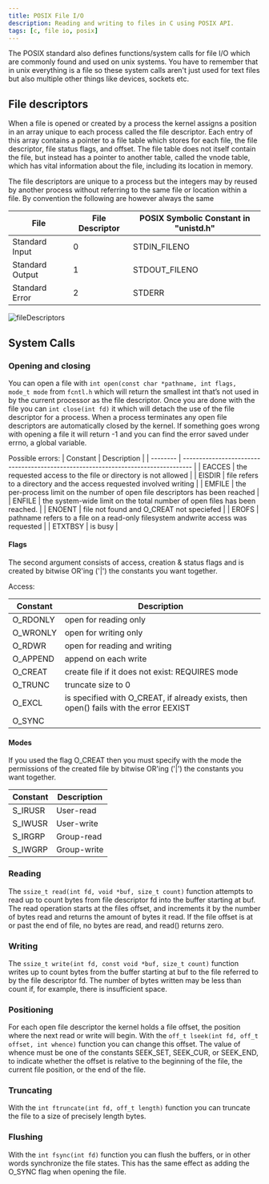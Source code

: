 ```yaml
---
title: POSIX File I/O
description: Reading and writing to files in C using POSIX API.
tags: [c, file io, posix]
---
```


The POSIX standard also defines functions/system calls for file I/O which are commonly found and used on unix systems. You have to remember that in unix everything is a file so these system calls aren't just used for text files but also multiple other things like devices, sockets etc.

## File descriptors

When a file is opened or created by a process the kernel assigns a position in an array unique to each process called the file descriptor. Each entry of this array contains a pointer to a file table which stores for each file, the file descriptor, file status flags, and offset. The file table does not itself contain the file, but instead has a pointer to another table, called the vnode table, which has vital information about the file, including its location in memory.

The file descriptors are unique to a process but the integers may by reused by another process without referring to the same file or location within a file. By convention the following are however always the same

| File            | File Descriptor | POSIX Symbolic Constant in "unistd.h" |
| --------------- | --------------- | ------------------------------------- |
| Standard Input  | 0               | STDIN_FILENO                          |
| Standard Output | 1               | STDOUT_FILENO                         |
| Standard Error  | 2               | STDERR                                |

![fileDescriptors](/img/programming/fileDescriptors.png)

## System Calls

### Opening and closing

You can open a file with `int open(const char *pathname, int flags, mode_t mode` from `fcntl.h` which will return the smallest int that’s not used in by the current processor as the file descriptor. Once you are done with the file you can `int close(int fd)` it which will detach the use of the file descriptor for a process. When a process terminates any open file descriptors are automatically closed by the kernel. If something goes wrong with opening a file it will return -1 and you can find the error saved under errno, a global variable.

Possible errors:
| Constant | Description                                                                       |
| -------- | --------------------------------------------------------------------------------- |
| EACCES   | the requested access to the file or directory is not allowed                      |
| EISDIR   | file refers to a directory and the access requested involved writing              |
| EMFILE   | the per-process limit on the number of open file descriptors has been reached     |
| ENFILE   | the system-wide limit on the total number of open files has been reached.         |
| ENOENT   | file not found and O_CREAT not speciefed                                          |
| EROFS    | pathname refers to a file on a read-only filesystem andwrite access was requested |
| ETXTBSY  | is busy                                                                           |

#### Flags

The second argument consists of access, creation & status flags and is created by bitwise OR'ing ('|') the constants you want together.

Access:

| Constant | Description                                                                           |
| -------- | ------------------------------------------------------------------------------------- |
| O_RDONLY | open for reading only                                                                 |
| O_WRONLY | open for writing only                                                                 |
| O_RDWR   | open for reading and writing                                                          |
| O_APPEND | append on each write                                                                  |
| O_CREAT  | create file if it does not exist: REQUIRES mode                                       |
| O_TRUNC  | truncate size to 0                                                                    |
| O_EXCL   | is specified with O_CREAT, if already exists, then open() fails with the error EEXIST |
| O_SYNC   |                                                                                       |

#### Modes

If you used the flag O_CREAT then you must specify with the mode the permissions of the created file by bitwise OR'ing ('|') the constants you want together.

| Constant | Description |
| -------- | ----------- |
| S_IRUSR  | User-read   |
| S_IWUSR  | User-write  |
| S_IRGRP  | Group-read  |
| S_IWGRP  | Group-write |

### Reading

The `ssize_t read(int fd, void *buf, size_t count)` function attempts to read up to count bytes from file descriptor fd into the buffer starting at buf. The read operation starts at the files offset, and increments it by the number of bytes read and returns the amount of bytes it read. If the file offset is at or past the end of file, no bytes are read, and read() returns zero.

### Writing

The `ssize_t write(int fd, const void *buf, size_t count)` function writes up to count bytes from the buffer starting at buf to the file referred to by the file descriptor fd. The number of bytes written may be less than count if, for example, there is insufficient space.

### Positioning

For each open file descriptor the kernel holds a file offset, the position where the next read or write will begin. With the `off_t lseek(int fd, off_t offset, int whence)` function you can change this offset. The value of whence must be one of the constants SEEK_SET, SEEK_CUR, or SEEK_END, to indicate whether the offset is relative to the beginning of the file, the current file position, or the end of the file.

### Truncating

With the `int ftruncate(int fd, off_t length)` function you can truncate the file to a size of precisely length bytes.

### Flushing

With the `int fsync(int fd)` function you can flush the buffers, or in other words synchronize the file states. This has the same effect as adding the O_SYNC flag when opening the file.
